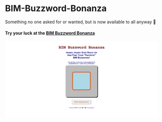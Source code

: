 # BIM-Buzzword-Bonanza
Something no one asked for or wanted, but is now available to all anyway 🤣

#### Try your luck at the [BIM Buzzword Bonanza](https://thebimsider.github.io/BIM-Buzzword-Bonanza/BIM-Buzzword/)   

![image info](https://github.com/TheBIMsider/BIM-Buzzword-Bonanza/blob/main/BIM-Buzzword/icon/BBB.png)   
